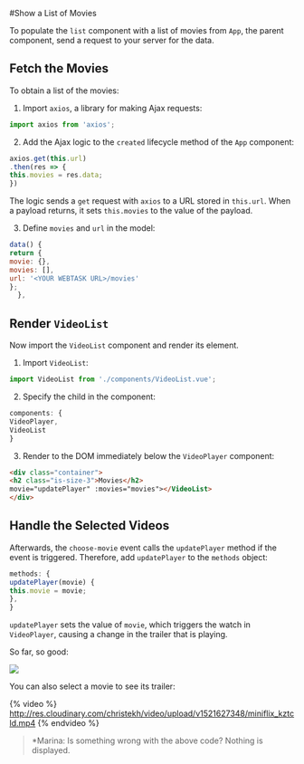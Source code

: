#Show a List of Movies

To populate the `list` component with a list of movies from `App`, the parent component, send a request to your server for the data.


## Fetch the Movies
To obtain a list of the movies:

1. Import `axios`, a library for making Ajax requests:

  ```js
  import axios from 'axios';
  ```

2. Add the Ajax logic to the `created` lifecycle method of the `App` component:

  ```js
  axios.get(this.url)
  .then(res => {
  this.movies = res.data;
  })
  ```

  The logic sends a `get` request with `axios` to a URL stored in `this.url`. When a payload returns, it sets `this.movies` to the value of the payload.

3. Define `movies` and `url` in the model:

  ```js
  data() {
  return {
  movie: {},
  movies: [],
  url: '<YOUR WEBTASK URL>/movies'
  };
    },
```

## Render `VideoList`

Now import the `VideoList` component and render its element.

1. Import `VideoList`:

  ```js
  import VideoList from './components/VideoList.vue';
  ```

2. Specify the child in the component:

  ```js
  components: {
  VideoPlayer,
  VideoList
  }
  ```

3. Render to the DOM immediately below the `VideoPlayer` component:

  ```html
  <div class="container">
  <h2 class="is-size-3">Movies</h2>
  movie="updatePlayer" :movies="movies"></VideoList>
  </div>
  ```

## Handle the Selected Videos

Afterwards, the `choose-movie` event calls the `updatePlayer` method if the event is triggered. Therefore, add `updatePlayer` to the `methods` object:

  ```js
  methods: {
  updatePlayer(movie) {
  this.movie = movie;
  },
  }
  ```

`updatePlayer` sets the value of `movie`, which triggers the watch in `VideoPlayer`, causing a change in the trailer that is playing.

So far, so good:

![](https://res.cloudinary.com/christekh/image/upload/v1521675173/Screen_Shot_2018-03-22_at_12.32.28_AM_pdjmtq.png)


You can also select a movie to see its trailer:

{% video %}
http://res.cloudinary.com/christekh/video/upload/v1521627348/miniflix_kztcld.mp4
{% endvideo %}

> *Marina: Is something wrong with the above code? Nothing is displayed.
